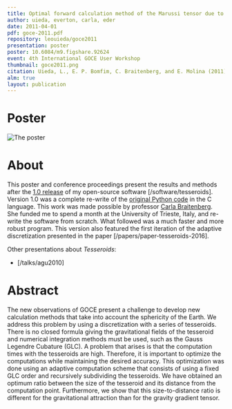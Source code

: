 ```yaml
---
title: Optimal forward calculation method of the Marussi tensor due to a geologic structure at GOCE height
author: uieda, everton, carla, eder
date: 2011-04-01
pdf: goce-2011.pdf
repository: leouieda/goce2011
presentation: poster
poster: 10.6084/m9.figshare.92624
event: 4th International GOCE User Workshop
thumbnail: goce2011.png
citation: Uieda, L., E. P. Bomfim, C. Braitenberg, and E. Molina (2011), Optimal forward calculation method of the Marussi tensor due to a geologic structure at GOCE height, Proc. of 4th International GOCE User Workshop, pp. 1–5
alm: true
layout: publication
---
```


# Poster

![The poster](/images/poster-goce2011.png)

# About

This poster and conference proceedings present the results and methods after
the [1.0 release](http://dx.doi.org/10.5281/zenodo.15803) of my open-source
software [/software/tesseroids].
Version 1.0 was a complete re-write of the
[original Python code](http://dx.doi.org/10.5281/zenodo.15804) in the C
language.
This work was made possible by professor
[Carla Braitenberg](http://www.lithoflex.org/).
She funded me to spend a month at the University of Trieste, Italy, and
re-write the software from scratch.
What followed was a much faster and more robust program.
This version also featured the first iteration of the adaptive discretization
presented in the paper [/papers/paper-tesseroids-2016].

Other presentations about *Tesseroids*:

* [/talks/agu2010]

# Abstract

The new observations of GOCE present a challenge to develop new calculation
methods that take into account the sphericity of the Earth. We address this
problem by using a discretization with a series of tesseroids. There is no
closed formula giving the gravitational fields of the tesseroid and numerical
integration methods must be used, such as the Gauss Legendre Cubature (GLC). A
problem that arises is that the computation times with the tesseroids are high.
Therefore, it is important to optimize the computations while maintaining the
desired accuracy. This optimization was done using an adaptive computation
scheme that consists of using a fixed GLC order and recursively subdividing the
tesseroids. We have obtained an optimum ratio between the size of the tesseroid
and its distance from the computation point. Furthermore, we show that this
size-to-distance ratio is different for the gravitational attraction than for
the gravity gradient tensor.
